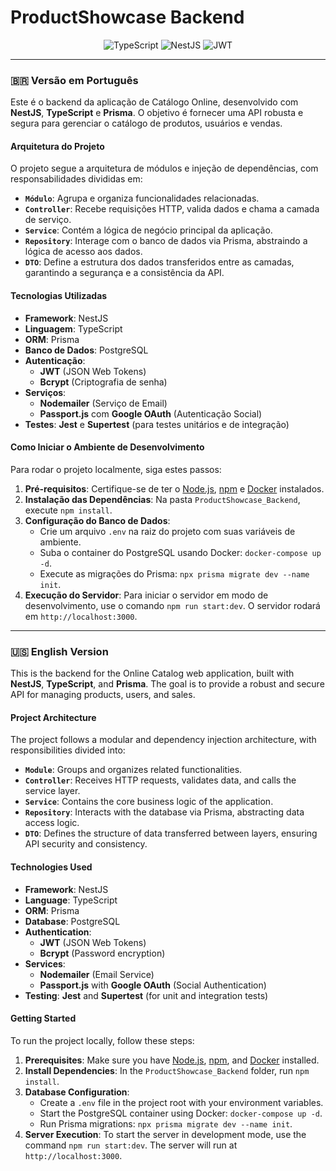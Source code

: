 # ProductShowcase Backend

<p align="center">
  <img src="https://img.shields.io/badge/TypeScript-3178C6?style=for-the-badge&logo=typescript&logoColor=white" alt="TypeScript">
  <img src="https://img.shields.io/badge/NestJS-E0234E?style=for-the-badge&logo=nestjs&logoColor=white" alt="NestJS">
  <img src="https://img.shields.io/badge/JWT-000000?style=for-the-badge&logo=json-web-tokens&logoColor=white" alt="JWT">
</p>

---

### 🇧🇷 Versão em Português

Este é o backend da aplicação de Catálogo Online, desenvolvido com **NestJS**, **TypeScript** e **Prisma**. O objetivo é fornecer uma API robusta e segura para gerenciar o catálogo de produtos, usuários e vendas.

#### Arquitetura do Projeto

O projeto segue a arquitetura de módulos e injeção de dependências, com responsabilidades divididas em:

-   **`Módulo`**: Agrupa e organiza funcionalidades relacionadas.
-   **`Controller`**: Recebe requisições HTTP, valida dados e chama a camada de serviço.
-   **`Service`**: Contém a lógica de negócio principal da aplicação.
-   **`Repository`**: Interage com o banco de dados via Prisma, abstraindo a lógica de acesso aos dados.
-   **`DTO`**: Define a estrutura dos dados transferidos entre as camadas, garantindo a segurança e a consistência da API.

#### Tecnologias Utilizadas

-   **Framework**: NestJS
-   **Linguagem**: TypeScript
-   **ORM**: Prisma
-   **Banco de Dados**: PostgreSQL
-   **Autenticação**:
    -   **JWT** (JSON Web Tokens)
    -   **Bcrypt** (Criptografia de senha)
-   **Serviços**:
    -   **Nodemailer** (Serviço de Email)
    -   **Passport.js** com **Google OAuth** (Autenticação Social)
-   **Testes**: **Jest** e **Supertest** (para testes unitários e de integração)

#### Como Iniciar o Ambiente de Desenvolvimento

Para rodar o projeto localmente, siga estes passos:

1.  **Pré-requisitos**: Certifique-se de ter o [Node.js](https://nodejs.org/), [npm](https://www.npmjs.com/) e [Docker](https://www.docker.com/) instalados.
2.  **Instalação das Dependências**: Na pasta `ProductShowcase_Backend`, execute `npm install`.
3.  **Configuração do Banco de Dados**:
    -   Crie um arquivo `.env` na raiz do projeto com suas variáveis de ambiente.
    -   Suba o container do PostgreSQL usando Docker: `docker-compose up -d`.
    -   Execute as migrações do Prisma: `npx prisma migrate dev --name init`.
4.  **Execução do Servidor**: Para iniciar o servidor em modo de desenvolvimento, use o comando `npm run start:dev`. O servidor rodará em `http://localhost:3000`.

---

### 🇺🇸 English Version

This is the backend for the Online Catalog web application, built with **NestJS**, **TypeScript**, and **Prisma**. The goal is to provide a robust and secure API for managing products, users, and sales.

#### Project Architecture

The project follows a modular and dependency injection architecture, with responsibilities divided into:

-   **`Module`**: Groups and organizes related functionalities.
-   **`Controller`**: Receives HTTP requests, validates data, and calls the service layer.
-   **`Service`**: Contains the core business logic of the application.
-   **`Repository`**: Interacts with the database via Prisma, abstracting data access logic.
-   **`DTO`**: Defines the structure of data transferred between layers, ensuring API security and consistency.

#### Technologies Used

-   **Framework**: NestJS
-   **Language**: TypeScript
-   **ORM**: Prisma
-   **Database**: PostgreSQL
-   **Authentication**:
    -   **JWT** (JSON Web Tokens)
    -   **Bcrypt** (Password encryption)
-   **Services**:
    -   **Nodemailer** (Email Service)
    -   **Passport.js** with **Google OAuth** (Social Authentication)
-   **Testing**: **Jest** and **Supertest** (for unit and integration tests)

#### Getting Started

To run the project locally, follow these steps:

1.  **Prerequisites**: Make sure you have [Node.js](https://nodejs.org/), [npm](https://www.npmjs.com/), and [Docker](https://www.docker.com/) installed.
2.  **Install Dependencies**: In the `ProductShowcase_Backend` folder, run `npm install`.
3.  **Database Configuration**:
    -   Create a `.env` file in the project root with your environment variables.
    -   Start the PostgreSQL container using Docker: `docker-compose up -d`.
    -   Run Prisma migrations: `npx prisma migrate dev --name init`.
4.  **Server Execution**: To start the server in development mode, use the command `npm run start:dev`. The server will run at `http://localhost:3000`.
